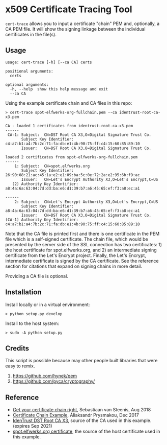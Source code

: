 x509 Certificate Tracing Tool
=============================

`cert-trace` allows you to input a certificate "chain" PEM and,
optionally, a CA PEM file.  It will show the signing linkage between
the individual certificates in the file(s).

Usage
-----

    usage: cert-trace [-h] [--ca CA] certs

    positional arguments:
      certs

    optional arguments:
      -h, --help  show this help message and exit
      --ca CA

Using the example certificate chain and CA files in this repo:

    > cert-trace spot-elfwerks-org-fullchain.pem --ca identrust-root-ca-x3.pem

    CA - loaded 1 certificates from identrust-root-ca-x3.pem
    ------
     CA-1: Subject:  CN=DST Root CA X3,O=Digital Signature Trust Co.
           Subject Key Identifier:        c4:a7:b1:a4:7b:2c:71:fa:db:e1:4b:90:75:ff:c4:15:60:85:89:10
           Issuer:   CN=DST Root CA X3,O=Digital Signature Trust Co.

    loaded 2 certificates from spot-elfwerks-org-fullchain.pem
    ------
        1: Subject:  CN=spot.elfwerks.org
           Subject Key Identifier:        26:90:08:21:ac:45:1a:e2:e1:09:ba:5c:0e:72:2a:e2:95:6b:f9:ac
           Issuer:   CN=Let's Encrypt Authority X3,O=Let's Encrypt,C=US
       (2) Authority Key Identifier:      a8:4a:6a:63:04:7d:dd:ba:e6:d1:39:b7:a6:45:65:ef:f3:a8:ec:a1

    ------
        2: Subject:  CN=Let's Encrypt Authority X3,O=Let's Encrypt,C=US
           Subject Key Identifier:        a8:4a:6a:63:04:7d:dd:ba:e6:d1:39:b7:a6:45:65:ef:f3:a8:ec:a1
           Issuer:   CN=DST Root CA X3,O=Digital Signature Trust Co.
    (CA-1) Authority Key Identifier:      c4:a7:b1:a4:7b:2c:71:fa:db:e1:4b:90:75:ff:c4:15:60:85:89:10

Note that the CA file is printed first and there is one certificate in
the PEM file which is a self-signed certificate.  The chain file,
which would be presented by the server side of the SSL connection has
two certificates:  1) the host certificate for spot.elfwerks.org, and
2) an intermediate signing certificate from the Let's Encrypt
project.  Finally, the Let's Encrypt, intermediate certificate is
signed by the CA certificate.  See the reference section for citations
that expand on signing chains in more detail.

Providing a CA file is optional.


Installation
------------

Install locally or in a virtual environment:

    > python setup.py develop

Install to the host system:

    > sudo -A python setup.py


Credits
-------

This script is possible because may other people built libraries that
were easy to remix.

1. https://github.com/hynek/pem
2. https://github.com/pyca/cryptography/


Reference
---------

* [Get your certificate chain
  right](https://medium.com/@superseb/get-your-certificate-chain-right-4b117a9c0fce),
  Sebastiaan van Steenis, Aug 2018
* [Certificate Chain
  Example](https://medium.com/two-cents/certificate-chain-example-e37d68c3a3f0),
  Aliaksandr Prysmakou, Dec 2017
* [IdenTrust DST Root CA
  X3](https://www.identrust.com/dst-root-ca-x3), source of the CA used
  in this example.  (expires Sep 2021)
* [spot.elfwerks.org certificate](https://crt.sh/?id=3675961133), the
  source of the host certificate used in this example.
